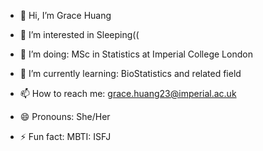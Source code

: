 - 👋 Hi, I’m Grace Huang

- 💞️ I’m interested in Sleeping((
- 🌱 I’m doing: MSc in Statistics at Imperial College London
- 👀 I’m currently learning: BioStatistics and related field
- 📫 How to reach me: grace.huang23@imperial.ac.uk
- 😄 Pronouns: She/Her
- ⚡ Fun fact: MBTI: ISFJ
